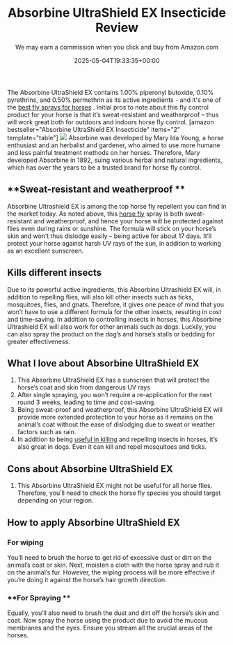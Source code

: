﻿---
author: We may earn a commission when you click and buy from Amazon.com
layout: post
title: Absorbine UltraShield EX Insecticide Review
date: '2025-05-04T19:33:35+00:00'
categories:
- Flies
- Product Reviews
tags: []
slug: /absorbine-ultrashield-ex-brand-residual-insecticide-review/
lastmod: 2025-05-07T12:21:23+03:00
---

The Absorbine UltraShield EX contains 1.00% piperonyl butoxide, 0.10% pyrethrins, and 0.50% permethrin as its active ingredients - and it's one of the
[best fly sprays for horses](https://pestpolicy.com/best-fly-spray-for-horses/)
.
Initial pros to note about this fly control product for your horse is that it’s sweat-resistant and weatherproof – thus will work great both for outdoors and indoors horse fly control.
[amazon bestseller="Absorbine UltraShield EX Insecticide" items="2" template="table"]
![](/assets/img/uploads/default-image.jpg)
Absorbine was developed by Mary Ida Young, a horse enthusiast and an herbalist and gardener, who aimed to use more humane and less painful treatment methods on her horses. Therefore, Mary developed Absorbine in 1892, suing various herbal and natural ingredients, which has over the years to be a trusted brand for horse fly control.
## **Sweat-resistant and weatherproof **
Absorbine Ultrashield EX is among the top horse fly repellent you can find in the market today. As noted above, this
[horse fly](https://en.wikipedia.org/wiki/Horse-fly)
spray is both sweat-resistant and weatherproof, and hence your horse will be protected against flies even during rains or sunshine.
The formula will stick on your horse’s skin and won’t thus dislodge easily – being active for about 17 days. It’ll protect your horse against harsh UV rays of the sun, in addition to working as an excellent sunscreen.
## **Kills different insects**
Due to its powerful active ingredients, this Absorbine Ultrashield EX will, in addition to repelling flies, will also kill other insects such as ticks, mosquitoes, flies, and gnats. Therefore, it gives one peace of mind that you won’t have to use a different formula for the other insects, resulting in cost and time-saving.
In addition to controlling insects in horses, this Absorbine Ultrashield EX will also work for other animals such as dogs. Luckily, you can also spray the product on the dog’s and horse’s stalls or bedding for greater effectiveness.
## What I love about Absorbine UltraShield EX
1. This Absorbine UltraShield EX has a sunscreen that will protect the horse’s coat and skin from dangerous UV rays
2. After single spraying, you won’t require a re-application for the next round 3 weeks, leading to time and cost-saving.
3. Being sweat-proof and weatherproof, this Absorbine UltraShield EX will provide more extended protection to your horse as it remains on the animal’s coat without the ease of dislodging due to sweat or weather factors such as rain.
4. In addition to being
[useful in killing](https://pestpolicy.com/does-bleach-kill-bed-bugs/)
and repelling insects in horses, it’s also great in dogs. Even it can kill and repel mosquitoes and ticks.
## Cons about Absorbine UltraShield EX
1. This Absorbine UltraShield EX might not be useful for all horse flies. Therefore, you’ll need to check the horse fly species you should target depending on your region.
## How to apply Absorbine UltraShield EX
### **For wiping**
You’ll need to brush the horse to get rid of excessive dust or dirt on the animal’s coat or skin. Next, moisten a cloth with the horse spray and rub it on the animal’s fur. However, the wiping process will be more effective if you’re doing it against the horse’s hair growth direction.
### **For Spraying **
Equally, you’ll also need to brush the dust and dirt off the horse’s skin and coat. Now spray the horse using the product due to avoid the mucous membranes and the eyes. Ensure you stream all the crucial areas of the horses.